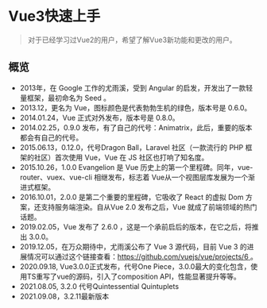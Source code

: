 # Vue3快速上手

> 对于已经学习过Vue2的用户，希望了解Vue3新功能和更改的用户。

## 概览

- 2013年，在 Google 工作的尤雨溪，受到 Angular 的启发，开发出了一款轻量框架，最初命名为 Seed 。
- 2013.12，更名为 Vue，图标颜色是代表勃勃生机的绿色，版本号是 0.6.0。
- 2014.01.24，Vue 正式对外发布，版本号是 0.8.0。
- 2014.02.25，0.9.0 发布，有了自己的代号：Animatrix，此后，重要的版本都会有自己的代号。
- 2015.06.13，0.12.0，代号Dragon Ball，Laravel 社区（一款流行的 PHP 框架的社区）首次使用 Vue，Vue 在 JS 社区也打响了知名度。
- 2015.10.26，1.0.0 Evangelion 是 Vue 历史上的第一个里程碑。同年，vue-router、vuex、vue-cli 相继发布，标志着 Vue从一个视图层库发展为一个渐进式框架。
- 2016.10.01，2.0.0 是第二个重要的里程碑，它吸收了 React 的虚拟 Dom 方案，还支持服务端渲染。自从Vue 2.0 发布之后，Vue 就成了前端领域的热门话题。
- 2019.02.05，Vue 发布了 2.6.0 ，这是一个承前启后的版本，在它之后，将推出 3.0.0。
- 2019.12.05，在万众期待中，尤雨溪公布了 Vue 3 源代码，目前 Vue 3 的进展情况可以通过这个链接查看：[https://github.com/vuejs/vue/projects/6 ](https://github.com/vuejs/vue/projects/6)。
- 2020.09.18,  Vue3.0.0正式发布，代号One Piece，3.0.0最大的变化包含，使用TS重写了vue的源码，引入了composition API，性能显著提升等等。
- 2021.08.05, 3.2.0 代号Quintessential Quintuplets
- 2021.09.08，3.2.11最新版本

